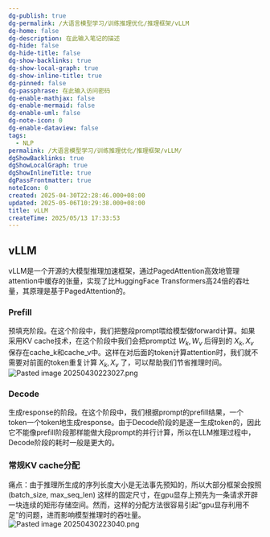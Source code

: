 ```yaml
---
dg-publish: true
dg-permalink: /大语言模型学习/训练推理优化/推理框架/vLLM
dg-home: false
dg-description: 在此输入笔记的描述
dg-hide: false
dg-hide-title: false
dg-show-backlinks: true
dg-show-local-graph: true
dg-show-inline-title: true
dg-pinned: false
dg-passphrase: 在此输入访问密码
dg-enable-mathjax: false
dg-enable-mermaid: false
dg-enable-uml: false
dg-note-icon: 0
dg-enable-dataview: false
tags:
  - NLP
permalink: /大语言模型学习/训练推理优化/推理框架/vLLM/
dgShowBacklinks: true
dgShowLocalGraph: true
dgShowInlineTitle: true
dgPassFrontmatter: true
noteIcon: 0
created: 2025-04-30T22:28:46.000+08:00
updated: 2025-05-06T10:29:38.000+08:00
title: vLLM
createTime: 2025/05/13 17:33:53
---
```




## vLLM
vLLM是一个开源的大模型推理加速框架，通过PagedAttention高效地管理attention中缓存的张量，实现了比HuggingFace Transformers高24倍的吞吐量，其原理是基于PagedAttention的。

### Prefill
预填充阶段。在这个阶段中，我们把整段prompt喂给模型做forward计算。如果采用KV cache技术，在这个阶段中我们会把prompt过 $W_k, W_v$ 后得到的 $X_k, X_v$ 保存在cache_k和cache_v中。这样在对后面的token计算attention时，我们就不需要对前面的token重复计算 $X_k, X_v$ 了，可以帮助我们节省推理时间。
![Pasted image 20250430223027.png](/img/user/%E9%99%84%E4%BB%B6/Pasted%20image%2020250430223027.png)


### Decode
生成response的阶段。在这个阶段中，我们根据prompt的prefill结果，一个token一个token地生成response。由于Decode阶段的是逐一生成token的，因此它不能像prefill阶段那样能做大段prompt的并行计算，所以在LLM推理过程中，Decode阶段的耗时一般是更大的。


### 常规KV cache分配
痛点：由于推理所生成的序列长度大小是无法事先预知的，所以大部分框架会按照 (batch_size, max_seq_len) 这样的固定尺寸，在gpu显存上预先为一条请求开辟一块连续的矩形存储空间。然而，这样的分配方法很容易引起“gpu显存利用不足”的问题，进而影响模型推理时的吞吐量。
![Pasted image 20250430223040.png](/img/user/%E9%99%84%E4%BB%B6/Pasted%20image%2020250430223040.png)
